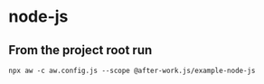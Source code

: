 # node-js

## From the project root run

```shell
npx aw -c aw.config.js --scope @after-work.js/example-node-js
```
